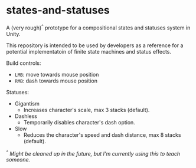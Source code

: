 # states-and-statuses
A (very rough)<sup>^</sup> prototype for a compositional states and statuses system in Unity.

This repository is intended to be used by developers as a reference for a potential implementatoin of finite state machines and status effects.

Build controls:
- `LMB`: move towards mouse position
- `RMB`: dash towards mouse position

Statuses:
- Gigantism
    - Increases character's scale, max 3 stacks (default).
- Dashless
    - Temporarily disables character's dash option.
- Slow
    - Reduces the character's speed and dash distance, max 8 stacks (default).

<sup>^</sup> *Might be cleaned up in the future, but I'm currently using this to teach someone.*
